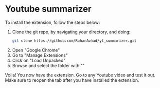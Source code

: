 # Youtube summarizer

To install the extension, follow the steps below:
  1. Clone the git repo, by navigating your directory, and doing:
     ```bash
     git clone https://github.com/RohanAwhad/yt_summarizer.git
     ```
  1. Open "Google Chrome"
  2. Go to "Manage Extensions"
  3. Click on "Load Unpacked"
  4. Browse and select the folder with "<path to repo>"

Voila! You now have the extension. Go to any Youtube video and test it out. Make sure to reopen the tab after you have installed the extension.
